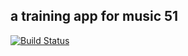 ## a training app for music 51

[![Build Status](https://travis-ci.com/1aurend/music51.svg?branch=master)](https://travis-ci.org/1aurend/music51)
